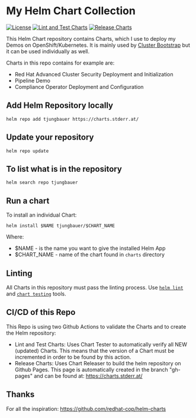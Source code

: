 # My Helm Chart Collection

[![License](https://img.shields.io/badge/License-Apache_2.0-blue.svg)](https://opensource.org/licenses/Apache-2.0)
[![Lint and Test Charts](https://github.com/tjungbauer/helm-charts/actions/workflows/lint_and_test_charts.yml/badge.svg)](https://github.com/tjungbauer/helm-charts/actions/workflows/lint_and_test_charts.yml)
[![Release Charts](https://github.com/tjungbauer/helm-charts/actions/workflows/release.yml/badge.svg)](https://github.com/tjungbauer/helm-charts/actions/workflows/release.yml)

This Helm Chart repository contains Charts, which I use to deploy my Demos on OpenShift/Kubernetes. 
It is mainly used by [Cluster Bootstrap](https://github.com/tjungbauer/openshift-clusterconfig-gitops) but it can be used individually as well.

Charts in this repo contains for example are:

* Red Hat Advanced Cluster Security Deployment and Initialization
* Pipeline Demo
* Compliance Operator Deployment and Configuration

## Add Helm Repository locally
```
helm repo add tjungbauer https://charts.stderr.at/
```

## Update your repository
```
helm repo update
```

## To list what is in the repository
```
helm search repo tjungbauer
```

## Run a chart
To install an individual Chart: 
```
helm install $NAME tjungbauer/$CHART_NAME
```
Where:
* $NAME - is the name you want to give the installed Helm App
* $CHART_NAME - name of the chart found in `charts` directory

## Linting
All Charts in this repository must pass the linting process. Use [`helm lint`](https://helm.sh/docs/helm/helm_lint/) and [`chart testing`](https://github.com/helm/chart-testing/blob/master/doc/ct_lint.md) tools.

## CI/CD of this Repo 
This Repo is using two Github Actions to validate the Charts and to create the Helm repository:

* Lint and Test Charts: Uses Chart Tester to automatically verify all NEW (updated) Charts. This means that the version of a Chart must be incremented in order to be found by this action.
* Release Charts: Uses Chart Releaser to build the helm repository on Github Pages. This page is automatically created in the branch "gh-pages" and can be found at: https://charts.stderr.at/

## Thanks
For all the inspiration: https://github.com/redhat-cop/helm-charts 
